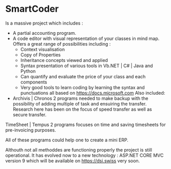 # SmartCoder

Is a massive project which includes :
- A partial accounting program.
- A code editor with visual representation of your classes in mind map.
    Offers a great range of possibilities including :
    - Context visualisation
    - Copy of Properties
    - Inheritance concepts viewed and applied
    - Syntax presentation of various tools in Vb.NET | C# | Java and Python
    - Can quantify and evaluate the price of your class and each components
    - Very good tools to learn coding by learning the syntax and punctuations all based on https://docs.microsoft.com 
Also included:
- Archivis | Chronos
  2 programs needed to make backup with the possibility of adding multiple of task and ensuiring the transfer.
  Research here has been on the focus of speed transfer as well as secure transfer.

 TimeSheet | Tempus
 2 programs focuses on time and saving timesheets for pre-invoicing purposes.

 All of these programs could help one to create a mini ERP.
 
Althouth not all methoddes are functioning properly the project is still operational. It has evolved now to a new technology : ASP.NET CORE MVC version 9 which will be available on https://dsi.swiss very soon.
